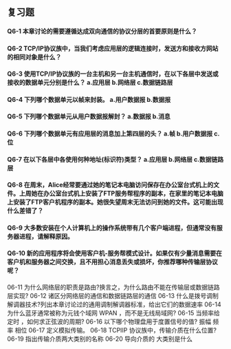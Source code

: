 ## 复习题
#### Q6-1 本章讨论的需要遵循达成双向通信的协议分层的首要原则是什么？


#### Q6-2 TCP/IP协议族中，当我们考虑应用层的逻辑连接时，发送方和接收方网站的相同对象是什么？


#### Q6-3 使用TCP/IP协议族的一台主机和另一台主机通信时，在以下各层中发送或接收的数据单元分别是什么？ a.应用层 b.网络层 c.数据链路层


#### Q6-4 下列哪个数据单元以帧来封装。 a.用户数据报 b.数据报


#### Q6-5 下列哪个数据单元从用户数据报解封？ a.数据报 b.消息


#### Q6-6 下列哪个数据单元有应用层的消息加上第四层的头？ a.帧 b.用户数据报 c.位


#### Q6-7 在以下各层中各使用何种地址(标识符)类型？ a.应用层 b.网络层 c.数据链路层


#### Q6-8 在周末，Alice经常要通过她的笔记本电脑访问保存在办公室台式机上的文件。上周她在办公室台式机上安装了FTP服务帮程序的副本，在家里的笔记本电脑上安装了FTP客户机程序的副本。她很失望周末无法访问到她的文件。这可能出现什么差错了？


#### Q6-9 大多数安装在个人计算机上的操作系统带有几个客户端进程，但通常没有服务器进程，请解释原因。


#### Q6-10 新的应用程序将会使用客户机-服务帮模式设计。如果仅有少量消息需要在客户机和服务器之间交换，且不用担心消息丢失或损坏，你推荐哪种传输层协议呢？
06-11 为什么网络层的职责是路由?换言之，为什么路由不能在传输层或数据链路层实现?
06-12 诸区分网络层的通信和数据链路层的通信
06-13 什么是拨号调制解调器技术?列出本章讨论过的通用调制解调器标准，给出它们的数据速率
06-14 为什么蓝牙通常被称为元钱个域网 WPAN ，而不是无线局域网?
06-15 当频率给定时 ，如何求正弦波的周期?
06-16 以下哪个物理盘用于度置信号的值?
振幅 频率 相位
06-17 定义模拟传输。
06-18 TCPIIP 协议族中，传输介质在什么位置?
06-19 指出传输介质两大类别的名称
06-20 导向介质的 大类别是什么
